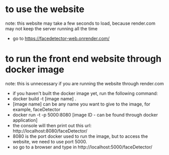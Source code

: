 # to use the website
note: this website may take a few seconds to load, because render.com may not keep the server running all the time
- go to https://facedetector-web.onrender.com/

# to run the front end website through docker image
note: this is unnecessary if you are running the website through render.com
- if you haven't built the docker image yet, run the following command:
- docker build -t [image name] .
- [image name] can be any name you want to give to the image, for example, faceDetector
- docker run -t -p 5000:8080 [image ID - can be found through docker application]
- the console will then print out this url: http://localhost:8080/faceDetector/
- 8080 is the port docker used to run the image, but to access the website, we need to use port 5000.
- so go to a browser and type in http://localhost:5000/faceDetector/